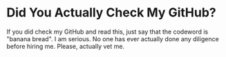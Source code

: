 # Did You Actually Check My GitHub?

If you did check my GitHub and read this, just say that the codeword is "banana bread". I am serious. No one has ever actually done any diligence before hiring me. Please, actually vet me.
